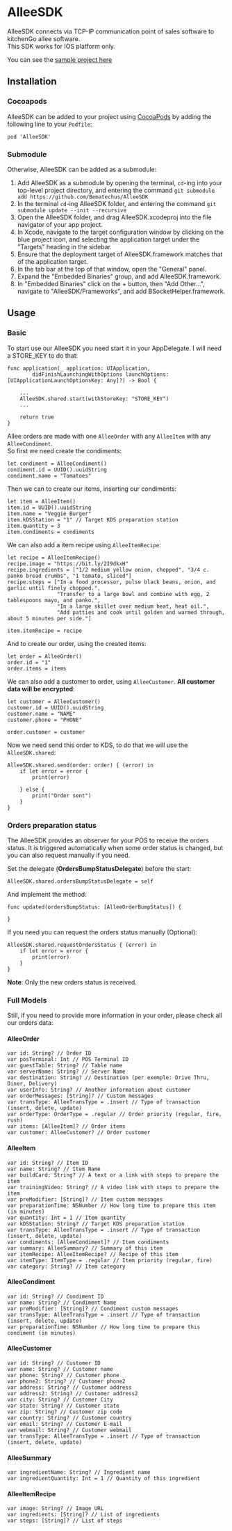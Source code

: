 # AlleeSDK
AlleeSDK connects via TCP-IP communication point of sales software to kitchenGo allee software.  
This SDK works for IOS platform only.

You can see the [sample project here](https://github.com/Bematechus/AlleeSDKSample)
## Installation
### Cocoapods
AlleeSDK can be added to your project using [CocoaPods](https://cocoapods.org) by adding the following line to your `Podfile`:

    pod 'AlleeSDK'

### Submodule
Otherwise, AlleeSDK can be added as a submodule:
1. Add AlleeSDK as a submodule by opening the terminal, `cd`-ing into your top-level project directory, and entering the command `git submodule add https://github.com/Bematechus/AlleeSDK`
2. In the terminal `cd`-ing AlleeSDK folder, and entering the command `git submodule update --init --recursive`
3. Open the AlleeSDK folder, and drag AlleeSDK.xcodeproj into the file navigator of your app project.
4. In Xcode, navigate to the target configuration window by clicking on the blue project icon, and selecting the application target under the "Targets" heading in the sidebar.
5. Ensure that the deployment target of AlleeSDK.framework matches that of the application target.
6. In the tab bar at the top of that window, open the "General" panel.
7. Expand the "Embedded Binaries" group, and add AlleeSDK.framework.
8. In "Embedded Binaries" click on the + button, then "Add Other...", navigate to "AlleeSDK/Frameworks", and add BSocketHelper.framework.


## Usage
### Basic
To start use our AlleeSDK you need start it in your AppDelegate. I will need a STORE_KEY to do that:

    func application(_ application: UIApplication, 
            didFinishLaunchingWithOptions launchOptions: [UIApplicationLaunchOptionsKey: Any]?) -> Bool {
        
        ...
        AlleeSDK.shared.start(withStoreKey: "STORE_KEY")
        ...
        
        return true
    }
    

Allee orders are made with one `AlleeOrder` with any `AlleeItem` with any `AlleeCondiment`.  
So first we need create the condiments:

    let condiment = AlleeCondiment()
    condiment.id = UUID().uuidString
    condiment.name = "Tomatoes"
        
Then we can to create our items, inserting our condiments:

    let item = AlleeItem()
    item.id = UUID().uuidString
    item.name = "Veggie Burger"
    item.kDSStation = "1" // Target KDS preparation station
    item.quantity = 3
    item.condiments = condiments
    
    
We can also add a item recipe using `AlleeItemRecipe`: 

    let recipe = AlleeItemRecipe()
    recipe.image = "https://bit.ly/2I9dkxH"
    recipe.ingredients = ["1/2 medium yellow onion, chopped", "3/4 c. panko bread crumbs", "1 tomato, sliced"]
    recipe.steps = ["In a food processor, pulse black beans, onion, and garlic until finely chopped.",
                    "Transfer to a large bowl and combine with egg, 2 tablespoons mayo, and panko.",
                    "In a large skillet over medium heat, heat oil.", 
                    "Add patties and cook until golden and warmed through, about 5 minutes per side."]
                    
    item.itemRecipe = recipe
        
        
And to create our order, using the created items:

    let order = AlleeOrder()
    order.id = "1"
    order.items = items
        

We can also add a customer to order, using `AlleeCustomer`. **All customer data will be encrypted**:

    let customer = AlleeCustomer()
    customer.id = UUID().uuidString
    customer.name = "NAME"
    customer.phone = "PHONE"

    order.customer = customer
    
        
Now we need send this order to KDS, to do that we will use the `AlleeSDK.shared`:

    AlleeSDK.shared.send(order: order) { (error) in
        if let error = error {
            print(error)

        } else {
            print("Order sent")
        }
    }
        

### Orders preparation status
The AlleeSDK provides an observer for your POS to receive the orders status.  It is triggered automatically when some order status is changed, but you can also request manually if you need.

Set the delegate (**OrdersBumpStatusDelegate**) before the start:

    AlleeSDK.shared.ordersBumpStatusDelegate = self

And implement the method:

    func updated(ordersBumpStatus: [AlleeOrderBumpStatus]) {

    }
    
If you need you can request the orders status manually (Optional):

    AlleeSDK.shared.requestOrdersStatus { (error) in
        if let error = error {
            print(error)
        }
    }
    
**Note**: Only the new orders status is received.  
  
### Full Models
Still, if you need to provide more information in your order, please check all our orders data:

#### AlleeOrder

    var id: String? // Order ID
    var posTerminal: Int // POS Terminal ID
    var guestTable: String? // Table name
    var serverName: String? // Server Name
    var destination: String? // Destination (per exemple: Drive Thru, Diner, Delivery)
    var userInfo: String? // Another information about customer
    var orderMessages: [String]? // Custom messages
    var transType: AlleeTransType = .insert // Type of transaction (insert, delete, update)
    var orderType: OrderType = .regular // Order priority (regular, fire, rush)
    var items: [AlleeItem]? // Order items
    var customer: AlleeCustomer? // Order customer
    
    
#### AlleeItem

    var id: String? // Item ID
    var name: String? // Item Name
    var buildCard: String? // A text or a link with steps to prepare the item
    var trainingVideo: String? // A video link with steps to prepare the item
    var preModifier: [String]? // Item custom messages
    var preparationTime: NSNumber // How long time to prepare this item (in minutes)
    var quantity: Int = 1 // Item quantity
    var kDSStation: String? // Target KDS preparation station
    var transType: AlleeTransType = .insert // Type of transaction (insert, delete, update)
    var condiments: [AlleeCondiment]? // Item condiments
    var summary: AlleeSummary? // Summary of this item
    var itemRecipe: AlleeItemRecipe? // Recipe of this item
    var itemType: ItemType = .regular // Item priority (regular, fire)
    var category: String? // Item category
    
    
#### AlleeCondiment

    var id: String? // Condiment ID
    var name: String? // Condiment Name
    var preModifier: [String]? // Condiment custom messages
    var transType: AlleeTransType = .insert // Type of transaction (insert, delete, update)
    var preparationTime: NSNumber // How long time to prepare this condiment (in minutes)
    
    
#### AlleeCustomer

    var id: String? // Customer ID
    var name: String? // Customer name
    var phone: String? // Customer phone
    var phone2: String? // Customer phone2
    var address: String? // Customer address
    var address2: String? // Customer address2
    var city: String? // Customer City
    var state: String? // Customer state
    var zip: String? // Customer zip code
    var country: String? // Customer country
    var email: String? // Customer E-mail
    var webmail: String? // Customer webmail 
    var transType: AlleeTransType = .insert // Type of transaction (insert, delete, update)
    
        
#### AlleeSummary

    var ingredientName: String? // Ingredient name
    var ingredientQuantity: Int = 1 // Quantity of this ingredient
    

#### AlleeItemRecipe

    var image: String? // Image URL
    var ingredients: [String]? // List of ingredients
    var steps: [String]? // List of steps

